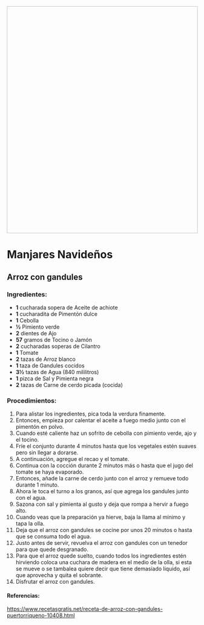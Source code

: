 <img scr="http://3.bp.blogspot.com/-EDRVlI1t0zY/UMjLN4IAcrI/AAAAAAAACzU/tymqQeCnKDk/s1600/IMG_7804.jpg" width="800" height="598" />

# Manjares Navideños
## Arroz con gandules
### Ingredientes: 
- **1** cucharada sopera de Aceite de achiote
- **1** cucharadita de Pimentón dulce
- **1** Cebolla
- **½** Pimiento verde
- **2** dientes de Ajo
- **57** gramos de Tocino o Jamón
- **2** cucharadas soperas de Cilantro
- **1** Tomate
- **2** tazas de Arroz blanco
- **1** taza de Gandules cocidos
- **3½** tazas de Agua (840 mililitros)
- **1** pizca de Sal y Pimienta negra
- **2** tazas de Carne de cerdo picada (cocida)

### Procedimientos:
1. Para alistar los ingredientes, pica toda la verdura finamente.
2. Entonces, empieza por calentar el aceite a fuego medio junto con el pimentón en polvo.
3. Cuando esté caliente haz un sofrito de cebolla con pimiento verde, ajo y el tocino.
4. Fríe el conjunto durante 4 minutos hasta que los vegetales estén suaves pero sin llegar a dorarse.
5. A continuación, agregue el recao y el tomate.
6. Continua con la cocción durante 2 minutos más o hasta que el jugo del tomate se haya evaporado.
7. Entonces, añade la carne de cerdo junto con el arroz y remueve todo durante 1 minuto.
8. Ahora le toca el turno a los granos, así que agrega los gandules junto con el agua.
9. Sazona con sal y pimienta al gusto y deja que rompa a hervir a fuego alto.
10. Cuando veas que la preparación ya hierve, baja la llama al mínimo y tapa la olla.
11. Deja que el arroz con gandules se cocine por unos 20 minutos o hasta que se consuma todo el agua.
12. Justo antes de servir, revuelva el arroz con gandules con un tenedor para que quede desgranado.
13. Para que el arroz quede suelto, cuando todos los ingredientes estén hirviendo coloca una cuchara de madera en el medio de la olla, si esta se mueve o se tambalea quiere decir que tiene demasiado liquido, así que aprovecha y quita el sobrante.
14. Disfrutar el arroz con gandules.

#### Referencias:
https://www.recetasgratis.net/receta-de-arroz-con-gandules-puertorriqueno-10408.html
